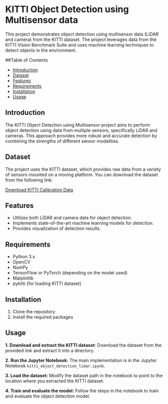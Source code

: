 # KITTI Object Detection using Multisensor data

This project demonstrates object detection using multisensor data (LiDAR and camera) from the KITTI dataset. The project leverages data from the KITTI Vision Benchmark Suite and uses machine learning techniques to detect objects in the environment.

##Table of Contents

- [Introduction](#introduction)
- [Dataset](#dataset)
- [Features](#features)
- [Requirements](#requirements)
- [Installation](#installation)
- [Usage](#usage)

## Introduction

The KITTI Object Detection using Multisensor project aims to perform object detection using data from multiple sensors, specifically LiDAR and cameras. This approach provides more robust and accurate detection by combining the strengths of different sensor modalities.

## Dataset

The project uses the KITTI dataset, which provides raw data from a variety of sensors mounted on a moving platform. You can download the dataset from the following link:

[Download KITTI Calibration Data](https://s3.eu-central-1.amazonaws.com/avg-kitti/raw_data/2011_10_03_calib.zip)

## Features

- Utilizes both LiDAR and camera data for object detection.
- Implements state-of-the-art machine learning models for detection.
- Provides visualization of detection results.

## Requirements

- Python 3.x
- OpenCV
- NumPy
- TensorFlow or PyTorch (depending on the model used)
- Matplotlib
- pykitti (for loading KITTI dataset)

## Installation

1. Clone the repository
2. Install the required packages

## Usage

**1. Download and extract the KITTI dataset**: Download the dataset from the provided link and extract it into a directory.

**2. Run the Jupyter Notebook:** The main implementation is in the Jupyter Notebook `kitti_object_detection_lidar.ipynb`.

**3. Load the dataset:** Modify the dataset path in the notebook to point to the location where you extracted the KITTI dataset.

**4. Train and evaluate the model:** Follow the steps in the notebook to train and evaluate the object detection model.

